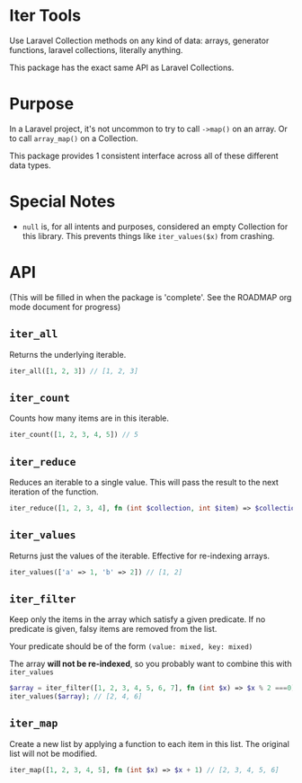 # Iter Tools
Use Laravel Collection methods on any kind of data: arrays, generator functions, laravel collections, literally anything.

This package has the exact same API as Laravel Collections.

# Purpose
In a Laravel project, it's not uncommon to try to call `->map()` on an array. Or to call `array_map()` on a Collection.

This package provides 1 consistent interface across all of these different data types. 

# Special Notes
- `null` is, for all intents and purposes, considered an empty Collection for this library. This prevents things like `iter_values($x)` from crashing.

# API
(This will be filled in when the package is 'complete'. See the ROADMAP org mode document for progress)

## `iter_all`
Returns the underlying iterable.

```php
iter_all([1, 2, 3]) // [1, 2, 3] 
```

## `iter_count`
Counts how many items are in this iterable.

```php
iter_count([1, 2, 3, 4, 5]) // 5
```

## `iter_reduce`
Reduces an iterable to a single value. This will pass the result to the next iteration of the function.

```php
iter_reduce([1, 2, 3, 4], fn (int $collection, int $item) => $collection +  $item, 0) // 10
```

## `iter_values`
Returns just the values of the iterable. Effective for re-indexing arrays.

```php
iter_values(['a' => 1, 'b' => 2]) // [1, 2]
```

## `iter_filter`
Keep only the items in the array which satisfy a given predicate. If no predicate is given, falsy items are removed from the list.

Your predicate should be of the form `(value: mixed, key: mixed)`

The array **will not be re-indexed**, so you probably want to combine this with `iter_values`

```php
$array = iter_filter([1, 2, 3, 4, 5, 6, 7], fn (int $x) => $x % 2 ===0); // [1 => 2, 3 => 4, 5 => 6]
iter_values($array); // [2, 4, 6]
```

## `iter_map`
Create a new list by applying a function to each item in this list. The original list will not be modified.

```php
iter_map([1, 2, 3, 4, 5], fn (int $x) => $x + 1) // [2, 3, 4, 5, 6]
```

